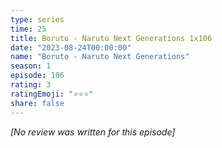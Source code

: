 ```yaml
---
type: series
time: 25
title: Boruto - Naruto Next Generations 1x106
date: "2023-08-24T00:00:00"
name: "Boruto - Naruto Next Generations"
season: 1
episode: 106
rating: 3
ratingEmoji: "⭐️⭐️⭐️"
share: false
---
```


_[No review was written for this episode]_
